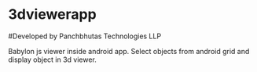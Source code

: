 # 3dviewerapp

#Developed by Panchbhutas Technologies LLP

Babylon js viewer inside android app. Select objects from android grid and display object in 3d viewer.
